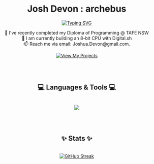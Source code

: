 <div align="center">
<h1>Josh Devon  :  archebus</h1>
</div>

<p align="center">
  <a href="https://git.io/typing-svg"><img src="https://readme-typing-svg.demolab.com?font=Fira+Code&weight=600&size=25&pause=1000&color=F73333&center=true&random=false&width=435&lines=Full+Time+Leaner;Part+Time+Idiot" alt="Typing SVG" /></a>
</p>

<p align="center">
  🌱 I've recently completed my Diploma of Programming @ TAFE NSW<br>
  🏫 I am currently building an 8-bit CPU with Digital.sh<br>
  📫 Reach me via email: Joshua.Devon@gmail.com.
</p>
<p align="center">
  <a href="https://archebus.github.io/" target="_blank">
    <img src="https://img.shields.io/badge/Visit-My%20Profile-f63131?style=for-the-badge&logo=github&logoColor=white&labelColor=f63131" alt="View My Projects" />
  </a>
</p>

<br><br>

<h2 align="center">💻 Languages & Tools 💻</h2><br>

<div align="center">
  <img src="https://skillicons.dev/icons?i=github,javascript,cs,html,css,vscode,nodejs" />
</div>

<br><br>

<h2 align="center">✨ Stats ✨</h2><br>

<div align="center">
  <a href="https://git.io/streak-stats"><img src="https://streak-stats.demolab.com?user=archebus&theme=highcontrast" alt="GitHub Streak" /></a>
</div>

<!---
archebus/archebus is a ✨ special ✨ repository because its `README.md` (this file) appears on your GitHub profile.
You can click the Preview link to take a look at your changes.
--->
